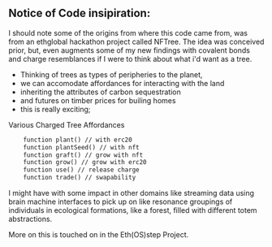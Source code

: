 ## Notice of Code insipiration: 

I should note some of the origins from where this code came from, was from an ethglobal hackathon project called NFTree. The idea was conceived prior, but, even augments some of my new findings with covalent bonds and charge resemblances if I were to think about what i'd want as a tree. 

* Thinking of trees as types of peripheries to the planet,
* we can accomodate affordances for interacting with the land
* inheriting the attributes of carbon sequestration
* and futures on timber prices for builing homes
* this is really exciting;

Various Charged Tree Affordances

```diff
	function plant() // with erc20
	function plantSeed() // with nft
	function graft() // grow with nft
	function grow() // grow with erc20
	function use() // release charge
	function trade() // swapability
```
I might have with some impact in other domains like streaming data using brain machine interfaces to pick up on like resonance groupings of individuals in ecological formations, like a forest, filled with different totem abstractions.

More on this is touched on in the Eth(OS)step Project.
